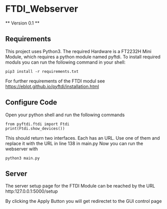 # FTDI_Webserver

** Version 0.1 **

Requirements
---
This project uses Python3.
The required Hardware is a FT2232H Mini Module, which requires a python module named pyftdi. 
To install required moduls you can run the following command in your shell:
```
pip3 install -r requirements.txt
```
For further requirements of the FTDI modul see https://eblot.github.io/pyftdi/installation.html

Configure Code
---
Open your python shell and run the following commands
```
from pyftdi.ftdi import Ftdi
print(Ftdi.show_devices())
```
This should return two interfaces. Each has an URL. Use one of them and replace it with the URL in line 138 in main.py
Now you can run the webserver with 
```
python3 main.py
```

Server
---
The server setup page for the FTDI Module can be reached by the URL http:127.0.0.1:5000/setup

By clicking the Apply Button you will get redirectet to the GUI control page
